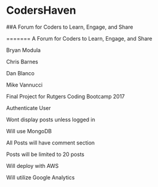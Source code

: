 # CodersHaven
##A Forum for Coders to Learn, Engage, and Share


=======
A Forum for Coders to Learn, Engage, and Share

Bryan Modula

Chris Barnes

Dan Blanco

Mike Vannucci


Final Project for Rutgers Coding Bootcamp 2017

Authenticate User

Wont display posts unless logged in

Will use MongoDB 

All Posts will have comment section

Posts will be limited to 20 posts

Will deploy with AWS

Will utilize Google Analytics
